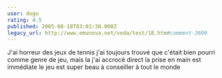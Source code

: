 ```yaml
---
user: dogo
rating: 4.5
published: 2005-08-18T03:03:38.000Z
legacy_url: http://www.emunova.net/veda/test/18.htm#comment-3600
---
```

J'ai horreur des jeux de tennis j'ai toujours trouvé que c'était bien pourri comme genre de jeu, mais la j'ai accrocé direct la prise en main est immédiate le jeu est super beau à conseiller à tout le monde